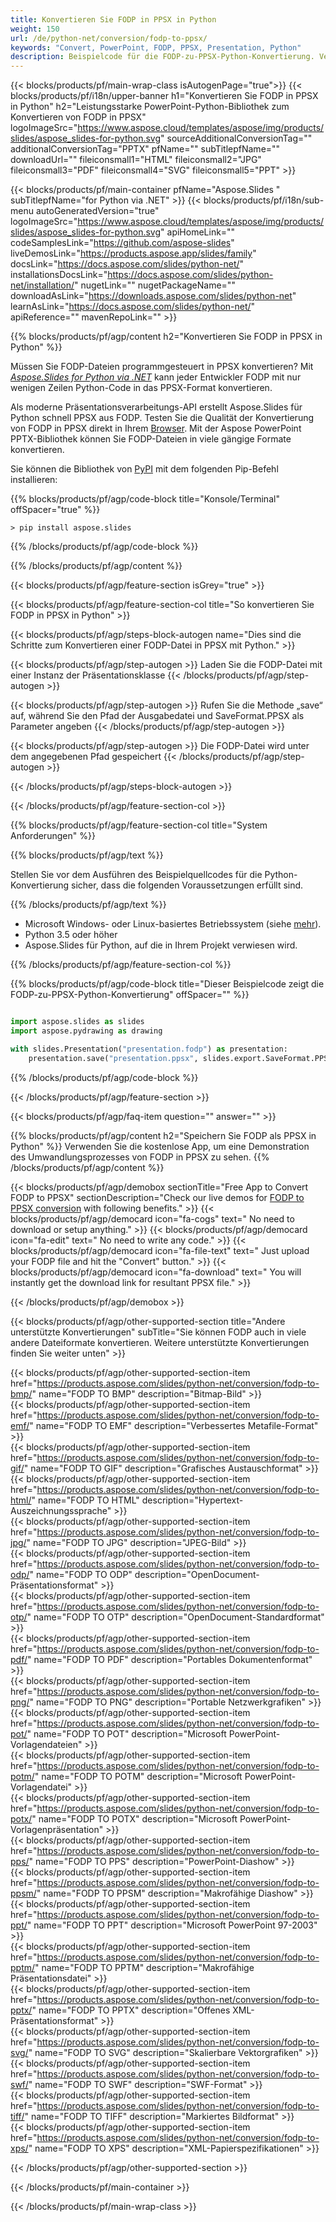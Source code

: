 ```yaml
---
title: Konvertieren Sie FODP in PPSX in Python
weight: 150
url: /de/python-net/conversion/fodp-to-ppsx/ 
keywords: "Convert, PowerPoint, FODP, PPSX, Presentation, Python"
description: Beispielcode für die FODP-zu-PPSX-Python-Konvertierung. Verwenden Sie die PowerPoint-Python-API für die Stapelkonvertierung von FODP-Dateien in PPSX-Dateien.
---
```


{{< blocks/products/pf/main-wrap-class isAutogenPage="true">}}
{{< blocks/products/pf/i18n/upper-banner h1="Konvertieren Sie FODP in PPSX in Python" h2="Leistungsstarke PowerPoint-Python-Bibliothek zum Konvertieren von FODP in PPSX" logoImageSrc="https://www.aspose.cloud/templates/aspose/img/products/slides/aspose_slides-for-python.svg" sourceAdditionalConversionTag="" additionalConversionTag="PPTX" pfName="" subTitlepfName="" downloadUrl="" fileiconsmall1="HTML" fileiconsmall2="JPG" fileiconsmall3="PDF" fileiconsmall4="SVG" fileiconsmall5="PPT" >}}

{{< blocks/products/pf/main-container pfName="Aspose.Slides " subTitlepfName="for Python via .NET" >}}
{{< blocks/products/pf/i18n/sub-menu autoGeneratedVersion="true" logoImageSrc="https://www.aspose.cloud/templates/aspose/img/products/slides/aspose_slides-for-python.svg" apiHomeLink="" codeSamplesLink="https://github.com/aspose-slides" liveDemosLink="https://products.aspose.app/slides/family" docsLink="https://docs.aspose.com/slides/python-net/" installationsDocsLink="https://docs.aspose.com/slides/python-net/installation/" nugetLink="" nugetPackageName="" downloadAsLink="https://downloads.aspose.com/slides/python-net" learnAsLink="https://docs.aspose.com/slides/python-net/" apiReference="" mavenRepoLink="" >}}

{{% blocks/products/pf/agp/content h2="Konvertieren Sie FODP in PPSX in Python" %}}

Müssen Sie FODP-Dateien programmgesteuert in PPSX konvertieren? Mit [*Aspose.Slides for Python via .NET*](https://products.aspose.com/slides/python-net/) kann jeder Entwickler FODP mit nur wenigen Zeilen Python-Code in das PPSX-Format konvertieren.

Als moderne Präsentationsverarbeitungs-API erstellt Aspose.Slides für Python schnell PPSX aus FODP. Testen Sie die Qualität der Konvertierung von FODP in PPSX direkt in Ihrem [Browser](https://products.aspose.app/slides/conversion). Mit der Aspose PowerPoint PPTX-Bibliothek können Sie FODP-Dateien in viele gängige Formate konvertieren.

Sie können die Bibliothek von [PyPI](https://pypi.org/project/Aspose.Slides/) mit dem folgenden Pip-Befehl installieren:

{{% blocks/products/pf/agp/code-block title="Konsole/Terminal" offSpacer="true" %}}

```console
> pip install aspose.slides

```

{{% /blocks/products/pf/agp/code-block %}}

{{% /blocks/products/pf/agp/content %}}

{{< blocks/products/pf/agp/feature-section isGrey="true" >}}

{{< blocks/products/pf/agp/feature-section-col title="So konvertieren Sie FODP in PPSX in Python" >}}

{{< blocks/products/pf/agp/steps-block-autogen name="Dies sind die Schritte zum Konvertieren einer FODP-Datei in PPSX mit Python." >}}

{{< blocks/products/pf/agp/step-autogen >}}
Laden Sie die FODP-Datei mit einer Instanz der Präsentationsklasse
{{< /blocks/products/pf/agp/step-autogen >}}

{{< blocks/products/pf/agp/step-autogen >}}
Rufen Sie die Methode „save“ auf, während Sie den Pfad der Ausgabedatei und SaveFormat.PPSX als Parameter angeben
{{< /blocks/products/pf/agp/step-autogen >}}

{{< blocks/products/pf/agp/step-autogen >}}
Die FODP-Datei wird unter dem angegebenen Pfad gespeichert
{{< /blocks/products/pf/agp/step-autogen >}}

{{< /blocks/products/pf/agp/steps-block-autogen >}}

{{< /blocks/products/pf/agp/feature-section-col >}}

{{% blocks/products/pf/agp/feature-section-col title="System Anforderungen" %}}

{{% blocks/products/pf/agp/text %}}

 Stellen Sie vor dem Ausführen des Beispielquellcodes für die Python-Konvertierung sicher, dass die folgenden Voraussetzungen erfüllt sind.

{{% /blocks/products/pf/agp/text %}}

- Microsoft Windows- oder Linux-basiertes Betriebssystem (siehe [mehr](https://docs.aspose.com/slides/python-net/system-requirements/)).
- Python 3.5 oder höher
- Aspose.Slides für Python, auf die in Ihrem Projekt verwiesen wird.

{{% /blocks/products/pf/agp/feature-section-col %}}

{{% blocks/products/pf/agp/code-block title="Dieser Beispielcode zeigt die FODP-zu-PPSX-Python-Konvertierung" offSpacer="" %}}

```py

import aspose.slides as slides
import aspose.pydrawing as drawing

with slides.Presentation("presentation.fodp") as presentation:
    presentation.save("presentation.ppsx", slides.export.SaveFormat.PPSX)

```
{{% /blocks/products/pf/agp/code-block %}}

{{< /blocks/products/pf/agp/feature-section >}}

{{< blocks/products/pf/agp/faq-item question="" answer="" >}}
 
{{% blocks/products/pf/agp/content h2="Speichern Sie FODP als PPSX in Python" %}}
Verwenden Sie die kostenlose App, um eine Demonstration des Umwandlungsprozesses von FODP in PPSX zu sehen. 
{{% /blocks/products/pf/agp/content %}}

<!-- aboutfile Starts -->

{{< blocks/products/pf/agp/demobox sectionTitle="Free App to Convert FODP to PPSX" sectionDescription="Check our live demos for [FODP to PPSX conversion](https://products.aspose.app/slides/conversion/) with following benefits." >}}
        {{< blocks/products/pf/agp/democard icon="fa-cogs" text=" No need to download or setup anything." >}}
        {{< blocks/products/pf/agp/democard icon="fa-edit" text=" No need to write any code." >}}
        {{< blocks/products/pf/agp/democard icon="fa-file-text" text=" Just upload your FODP file and hit the \"Convert\" button." >}}
        {{< blocks/products/pf/agp/democard icon="fa-download" text=" You will instantly get the download link for resultant PPSX file." >}}

{{< /blocks/products/pf/agp/demobox >}}

<!-- aboutfile Ends -->

{{< blocks/products/pf/agp/other-supported-section title="Andere unterstützte Konvertierungen" subTitle="Sie können FODP auch in viele andere Dateiformate konvertieren. Weitere unterstützte Konvertierungen finden Sie weiter unten" >}}

{{< blocks/products/pf/agp/other-supported-section-item href="https://products.aspose.com/slides/python-net/conversion/fodp-to-bmp/" name="FODP TO BMP" description="Bitmap-Bild" >}}  
{{< blocks/products/pf/agp/other-supported-section-item href="https://products.aspose.com/slides/python-net/conversion/fodp-to-emf/" name="FODP TO EMF" description="Verbessertes Metafile-Format" >}}  
{{< blocks/products/pf/agp/other-supported-section-item href="https://products.aspose.com/slides/python-net/conversion/fodp-to-gif/" name="FODP TO GIF" description="Grafisches Austauschformat" >}}  
{{< blocks/products/pf/agp/other-supported-section-item href="https://products.aspose.com/slides/python-net/conversion/fodp-to-html/" name="FODP TO HTML" description="Hypertext-Auszeichnungssprache" >}}  
{{< blocks/products/pf/agp/other-supported-section-item href="https://products.aspose.com/slides/python-net/conversion/fodp-to-jpg/" name="FODP TO JPG" description="JPEG-Bild" >}}  
{{< blocks/products/pf/agp/other-supported-section-item href="https://products.aspose.com/slides/python-net/conversion/fodp-to-odp/" name="FODP TO ODP" description="OpenDocument-Präsentationsformat" >}}  
{{< blocks/products/pf/agp/other-supported-section-item href="https://products.aspose.com/slides/python-net/conversion/fodp-to-otp/" name="FODP TO OTP" description="OpenDocument-Standardformat" >}}  
{{< blocks/products/pf/agp/other-supported-section-item href="https://products.aspose.com/slides/python-net/conversion/fodp-to-pdf/" name="FODP TO PDF" description="Portables Dokumentenformat" >}}  
{{< blocks/products/pf/agp/other-supported-section-item href="https://products.aspose.com/slides/python-net/conversion/fodp-to-png/" name="FODP TO PNG" description="Portable Netzwerkgrafiken" >}}  
{{< blocks/products/pf/agp/other-supported-section-item href="https://products.aspose.com/slides/python-net/conversion/fodp-to-pot/" name="FODP TO POT" description="Microsoft PowerPoint-Vorlagendateien" >}}  
{{< blocks/products/pf/agp/other-supported-section-item href="https://products.aspose.com/slides/python-net/conversion/fodp-to-potm/" name="FODP TO POTM" description="Microsoft PowerPoint-Vorlagendatei" >}}  
{{< blocks/products/pf/agp/other-supported-section-item href="https://products.aspose.com/slides/python-net/conversion/fodp-to-potx/" name="FODP TO POTX" description="Microsoft PowerPoint-Vorlagenpräsentation" >}}  
{{< blocks/products/pf/agp/other-supported-section-item href="https://products.aspose.com/slides/python-net/conversion/fodp-to-pps/" name="FODP TO PPS" description="PowerPoint-Diashow" >}}  
{{< blocks/products/pf/agp/other-supported-section-item href="https://products.aspose.com/slides/python-net/conversion/fodp-to-ppsm/" name="FODP TO PPSM" description="Makrofähige Diashow" >}}  
{{< blocks/products/pf/agp/other-supported-section-item href="https://products.aspose.com/slides/python-net/conversion/fodp-to-ppt/" name="FODP TO PPT" description="Microsoft PowerPoint 97-2003" >}}  
{{< blocks/products/pf/agp/other-supported-section-item href="https://products.aspose.com/slides/python-net/conversion/fodp-to-pptm/" name="FODP TO PPTM" description="Makrofähige Präsentationsdatei" >}}  
{{< blocks/products/pf/agp/other-supported-section-item href="https://products.aspose.com/slides/python-net/conversion/fodp-to-pptx/" name="FODP TO PPTX" description="Offenes XML-Präsentationsformat" >}}  
{{< blocks/products/pf/agp/other-supported-section-item href="https://products.aspose.com/slides/python-net/conversion/fodp-to-svg/" name="FODP TO SVG" description="Skalierbare Vektorgrafiken" >}}  
{{< blocks/products/pf/agp/other-supported-section-item href="https://products.aspose.com/slides/python-net/conversion/fodp-to-swf/" name="FODP TO SWF" description="SWF-Format" >}}  
{{< blocks/products/pf/agp/other-supported-section-item href="https://products.aspose.com/slides/python-net/conversion/fodp-to-tiff/" name="FODP TO TIFF" description="Markiertes Bildformat" >}}  
{{< blocks/products/pf/agp/other-supported-section-item href="https://products.aspose.com/slides/python-net/conversion/fodp-to-xps/" name="FODP TO XPS" description="XML-Papierspezifikationen" >}}  


{{< /blocks/products/pf/agp/other-supported-section >}}

{{< /blocks/products/pf/main-container >}}
    
{{< /blocks/products/pf/main-wrap-class >}}